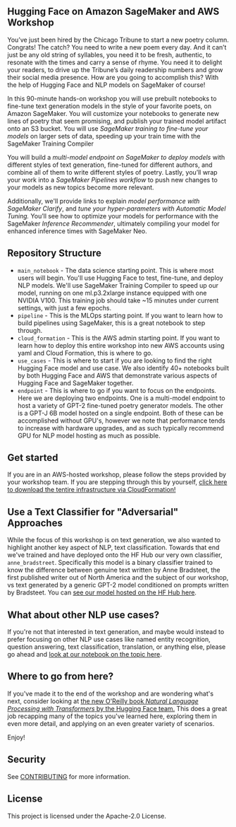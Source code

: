 ## Hugging Face on Amazon SageMaker and AWS Workshop

You’ve just been hired by the Chicago Tribune to start a new poetry column. Congrats! The catch? You need to write a new poem every day. And it can’t just be any old string of syllables, you need it to be fresh, authentic, to resonate with the times and carry a sense of rhyme. You need it to delight your readers, to drive up the Tribune’s daily readership numbers and grow their social media presence. How are you going to accomplish this? With the help of Hugging Face and NLP models on SageMaker of course! 

In this 90-minute hands-on workshop you will use prebuilt notebooks to fine-tune text generation models in the style of your favorite poets, on Amazon SageMaker. You will customize your notebooks to generate new lines of poetry that seem promising, and publish your trained model artifact onto an S3 bucket. You will use *SageMaker training to fine-tune your models* on larger sets of data, speeding up your train time with the SageMaker Training Compiler

You will build a *multi-model endpoint on SageMaker to deploy models* with different styles of text generation, fine-tuned for different authors, and combine all of them to write different styles of poetry. Lastly, you’ll wrap your work into a *SageMaker Pipelines workflow* to push new changes to your models as new topics become more relevant. 

Additionally, we'll provide links to explain *model performance with SageMaker Clarify*, and *tune your hyper-parameters with Automatic Model Tuning.* You’ll see how to optimize your models for performance with the SageMaker *Inference Recommender*, ultimately compiling your model for enhanced inference times with SageMaker Neo. 

## Repository Structure

- `main_notebook` - The data science starting point. This is where most users will begin. You'll use Hugging Face to test, fine-tune, and deploy NLP models. We'll use SageMaker Training Compiler to speed up our model, running on one ml.p3.2xlarge instance equipped with one NVIDIA V100. This training job should take ~15 minutes under current settings, with just a few epochs.
- `pipeline` - This is the MLOps starting point. If you want to learn how to build pipelines using SageMaker, this is a great notebook to step through.
- `cloud_formation` - This is the AWS admin starting point. If you want to learn how to deploy this entire workshop into new AWS accounts using yaml and Cloud Formation, this is where to go.
- `use_cases` - This is where to start if you are looking to find the right Hugging Face model and use case. We also identify 40+ notebooks built by both Hugging Face and AWS that demonstrate various aspects of Hugging Face and SageMaker together.
- `endpoint` - This is where to go if you want to focus on the endpoints. Here we are deploying two endpoints. One is a multi-model endpoint to host a variety of GPT-2 fine-tuned poetry generator models. The other is a GPT-J 6B model hosted on a single endpoint. Both of these can be accomplished without GPU's, however we note that performance tends to increase with hardware upgrades, and as such typically recommend GPU for NLP model hosting as much as possible. 

## Get started
If you are in an AWS-hosted workshop, please follow the steps provided by your workshop team. If you are stepping through this by yourself, [click here to download the tentire infrastructure via CloudFormation!](https://us-east-1.console.aws.amazon.com/cloudformation/home?region=us-east-1#/stacks/create/review?templateURL=https://nlp-workshop-models.s3.us-east-1.amazonaws.com/templates/nlp-workshop-stack.yaml&stackName=PoetryOfNLP) 


## Use a Text Classifier for "Adversarial" Approaches
While the focus of this workshop is on text generation, we also wanted to highlight another key aspect of NLP, text classification. Towards that end we've trained and have deployed onto the HF Hub our very own classifier, `anne_bradstreet`. Specifically this model is a binary classifier trained to know the difference between genuine text written by Anne Bradsteet, the first published writer out of North America and the subject of our workshop, vs text generated by a generic GPT-2 model conditioned on prompts written by Bradsteet. You can [see our model hosted on the HF Hub here](https://huggingface.co/edubz/anne_bradstreet).

## What about other NLP use cases?
If you're not that interested in text generation, and maybe would instead to prefer focusing on other NLP use cases like named entity recognition, question answering, text classification, translation, or anything else, please go ahead and [look at our notebook on the topic here](https://github.com/aws-samples/hugging-face-workshop/blob/main/use_cases/Pick_the_right_HF_model.ipynb).

## Where to go from here?
If you've made it to the end of the workshop and are wondering what's next, consider looking at [the new O'Reilly book *Natural Language Processing with Transformers* by the Hugging Face team.](https://www.amazon.com/Natural-Language-Processing-Transformers-Applications/dp/1098103246/ref=sr_1_3?crid=1U6AVYBVZNY07&keywords=natural+language+processing+with+transformers&qid=1642008897&sprefix=natural+language+processing+%2Caps%2C148&sr=8-3) This does a great job recapping many of the topics you've learned here, exploring them in even more detail, and applying on an even greater variety of scenarios.

Enjoy!

## Security

See [CONTRIBUTING](CONTRIBUTING.md#security-issue-notifications) for more information.

## License

This project is licensed under the Apache-2.0 License.

